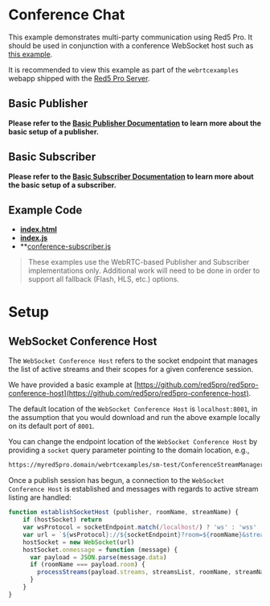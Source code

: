 # Conference Chat

This example demonstrates multi-party communication using Red5 Pro. It should be used in conjunction with a conference WebSocket host such as [this example](https://github.com/red5pro/red5pro-conference-host).

It is recommended to view this example as part of the `webrtcexamples` webapp shipped with the [Red5 Pro Server](https://account.red5pro.com/download).

## Basic Publisher

**Please refer to the [Basic Publisher Documentation](../publish/README.md) to learn more about the basic setup of a publisher.**

## Basic Subscriber

**Please refer to the [Basic Subscriber Documentation](../subscribe/README.md) to learn more about the basic setup of a subscriber.**

## Example Code

- **[index.html](index.html)**
- **[index.js](index.js)**
- **[conference-subscriber.js](conference-subscriber.js)

> These examples use the WebRTC-based Publisher and Subscriber implementations only. Additional work will need to be done in order to support all fallback (Flash, HLS, etc.) options.

# Setup

## WebSocket Conference Host

The `WebSocket Conference Host` refers to the socket endpoint that manages the list of active streams and their scopes for a given conference session.

We have provided a basic example at [https://github.com/red5pro/red5pro-conference-host](https://github.com/red5pro/red5pro-conference-host).

The default location of the `WebSocket Conference Host` is `localhost:8001`, in the assumption that you would download and run the above example locally on its default port of `8001`.

You can change the endpoint location of the `WebSocket Conference Host` by providing a `socket` query parameter pointing to the domain location, e.g.,

```sh
https://myred5pro.domain/webrtcexamples/sm-test/ConferenceStreamManagerProxy/?socket=mysocketlocation.com
```

Once a publish session has begun, a connection to the `WebSocket Conference Host` is established and messages with regards to active stream listing are handled:

```js
function establishSocketHost (publisher, roomName, streamName) {
    if (hostSocket) return
    var wsProtocol = socketEndpoint.match(/localhost/) ? 'ws' : 'wss'
    var url = `${wsProtocol}://${socketEndpoint}?room=${roomName}&streamName=${streamName}`
    hostSocket = new WebSocket(url)
    hostSocket.onmessage = function (message) {
      var payload = JSON.parse(message.data)
      if (roomName === payload.room) {
        processStreams(payload.streams, streamsList, roomName, streamName);
      }
    }
}
```


